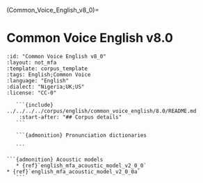 
(Common_Voice_English_v8_0)=
# Common Voice English v8.0

``````{corpus} Common Voice English v8.0
:id: "Common Voice English v8_0"
:layout: not_mfa
:template: corpus_template
:tags: English;Common Voice
:language: "English"
:dialect: "Nigeria;UK;US"
:license: "CC-0"

   ```{include} ../../../../corpus/english/common_voice_english/8.0/README.md
    :start-after: "## Corpus details"
   ```

   ```{admonition} Pronunciation dictionaries

   ```

```{admonition} Acoustic models
   * {ref}`english_mfa_acoustic_model_v2_0_0`
* {ref}`english_mfa_acoustic_model_v2_0_0a`
   ```
``````
